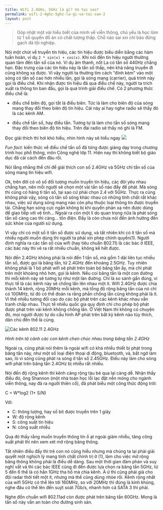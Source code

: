 ```yaml
---
title: Wifi 2.4GHz, 5GHz là gì? Và tại sao?
permalink: wifi-2-4ghz-5ghz-la-gi-va-tai-sao-2
layout: post
---
```


> Góp nhặt một vài hiểu biết của mình về viễn thông, chủ yếu là học lỏm từ 1 số quyển đồ án có chất lượng thấp. Chỗ nào sai xin chỉ bảo đừng gạch đá tội nghiệp.

Nói một chút về truyền tín hiệu, các tín hiệu được biểu diễn bằng các hàm tuần hoàn, ví dụ `2 * sin(x) + cos(x)`. Khi nói đến tín hiệu người thường quan tâm đến tần số của nó. Ví dụ âm thanh, nốt La có tần số 440Hz chẳng hạn. Đặc trưng của các tín hiệu này là tần số thấp, nên khả năng truyền đi cũng không xa được. Vì vậy người ta thường tìm cách "đính kèm" vào một sóng có tần số cao hơn nhiều lần, gọi là sóng mang (carrier), quá trình này gọi là điều chế. Khi nhận được tín hiệu đã qua điều chế này, người ta trích xuất ra thông tin ban đầu, gọi là quá trình giải điều chế. Có 2 phương thức điều chế là:

- điều chế biên độ, gọi tắt là điều biên. Tức là làm cho biên độ của sóng mang thay đổi theo biên độ tín hiệu. Cái này ai hay nghe radio sẽ thấy đó là các kênh AM.

- điều chế tần số, hay điều tần. Tương tự là làm cho tần số sóng mang thay đổi theo biên độ tín hiệu. Trên đài radio sẽ thấy nó ghi là FM.

Đọc giải thích thì hơi khó hiểu, nhìn hình này sẽ hiểu ngay
![](https://upload.wikimedia.org/wikipedia/commons/a/a4/Amfm3-en-de.gif)

*Fun fact*: kiến thức về điều chế tần số đã từng được giảng dạy trong chương trình học phổ thông, môn Công nghệ lớp 11. Hiện nay thì không biết bộ giáo dục đã cải cách đến đâu rồi.

Nói lằng nhằng thế chỉ để giải thích con số 2.4GHz và 5GHz chỉ tần số của sóng mang tín hiệu wifi.

Ok, trên đời có vô số đối tượng muốn truyền tín hiệu, các đôi yêu nhau chẳng hạn, nên mỗi người sẽ chọn một vài tần số nào đấy để phát. Mà sóng thì cũng có hàng tỉ tần số, tại sao cứ phải chọn 2.4 với 5GHz. Thực ra cũng không phải vậy, sóng có tần số sóng khác nhau có những tính chất rất khác nhau, việc sử dụng sóng mang nào còn phụ thuộc loại thông tin được truyền tải. Chẳng hạn sóng cực ngắn không bị khí quyển phản xạ nên được dùng để giao tiếp với vệ tinh... Ngoài ra còn một lí do quan trọng nữa là phát sóng tần số càng cao thì càng... tốn điện. Đấy là còn chưa nói đến ảnh hưởng đến sức khỏe của người sử dụng.

Vì vậy chỉ có một số ít tần số được sử dụng, và tất nhiên khi có ít tần số mà nhiều người muốn dùng thì người ta phải xin phép chính quyền(1). Người định nghĩa ra các tần số của wifi (hay tiêu chuẩn 802.11) là các bác ở IEEE, các bác này thì vẽ ra rất nhiều chuẩn, không kể hết được.

Nói đến 2.4GHz không phải là nói đến 1 tần số, mà gồm 1 dải liên tục nhiều tần số, được gọi là băng tần, từ 2.4GHz đến khoảng 2.5GHz. Tuy nhiên không phải là 1 bộ phát wifi sẽ phát trên toàn bộ băng tần ấy, mà chỉ phát trên một khoảng nhỏ hơn, gọi là kênh. Nếu coi băng tần là một con đường thì mỗi kênh này sẽ tương tự như một làn đường. Chỉ là so sánh gần đúng, vì thực tế là các kênh này sẽ chồng lấn lên nhau một ít. Wifi 2.4GHz được chia thành 14 kênh, rộng 20MHz mỗi kênh, mà tổng độ rộng băng tần của nó chỉ có 100MHz, từ đó có thể đoán ra rằng phần chồng lấn cũng không phải là ít. Vì thế nhiễu tương đối cao do các bộ phát trên các kênh khác nhau vẫn tranh chấp nhau. Thực tế nhiều quốc gia quy định chỉ cho phép bộ phát được phát trên vài kênh không chồng lấn. Ở Việt Nam thì không có chuyện đó, mọi người được tự do cấu hình AP phát trên bất kỳ kênh nào tùy thích, dân chủ đến thế là cùng.

![Các kênh 802.11 2.4GHz](/content/images/2017/07/hinh1-6-large.jpg)

*Hình trên tả cảnh các con kênh chen chúc nhau trong băng tần 2.4GHz*

Ngoài ra, cũng phải nói thêm là ngoài wifi có khá nhiều thiết bị phát trong băng tần này, như một số loại điện thoại di động, bluetooth, và, bất ngờ làm sao, lò vi sóng cũng phát ra sóng ở tần số 2.45GHz. Điều này làm cho sóng wifi phát trên băng tần 2.4GHz bị nhiễu rất nhiều.

Nói đến độ rộng kênh thì kênh càng rộng tàu bè qua lại càng dễ. Nhận thấy điều đó, ông Shannon (một nhà toán học lỗi lạc đặt nền móng cho ngành viễn thông, nay đã ra người thiên cổ), đã phát biểu một công thức động trời:

C = W*log2 (1+ S/N)

Với:

- C: thông lượng, hay số bit được truyền trên 1 giây
- W: độ rộng kênh
- S: công suất tín hiệu
- N: công suất nhiễu

Qua đó thấy rằng muốn truyền thông tin ồ ạt ngoài giảm nhiễu, tăng công suất phát thì nên xem xét mở rộng băng thông.

Tất nhiên điều đấy thì trẻ con nó cũng hiểu nhưng mà chúng ta lại phải giải quyết một nghịch lý mang tính chất chính trị ở (1), làm cho việc mở rộng băng thông không phải là điều dễ dàng. Sau một thời gian đàm phán và suy nghĩ vất vả thì các bác IEEE cũng đi đến được lựa chọn ra băng tần 5GHz, từ 5 đến 6 thế là có hẳn 1GHz tha hồ mà chia kênh. À ừ thì cũng phải giả cho đội radar thời tiết một ít, nhưng mà thế cũng dùng nhòe rồi. Kênh rộng nhất của wifi 5GHz có thể lên tới 160MHz, so với 20MHz thì đúng là kinh khủng, nghe đâu có thể lên đến suýt soát 7Gb/s, nhanh hơn cả SATA 3 thì phải.

Nghe đồn chuẩn wifi 802.11ad còn được phát trên băng tần 60GHz. Mong là tần số này vẫn an toàn cho đường sinh sản.
